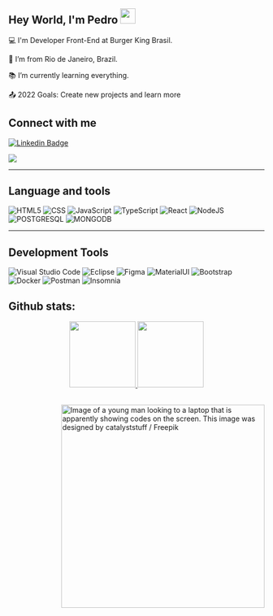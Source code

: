 ## Hey World, I'm Pedro  <img src=https://github.com/TheDudeThatCode/TheDudeThatCode/blob/master/Assets/Earth.gif width="30">

:computer: I'm Developer Front-End at Burger King Brasil.

:house_with_garden: I’m from Rio de Janeiro, Brazil.

:books: I’m currently learning everything.

:outbox_tray: 2022 Goals: Create new projects and learn more
 

## Connect with me

[![Linkedin Badge](https://img.shields.io/badge/LinkedIn-0077B5?style=for-the-badge&logo=linkedin&logoColor=white&link=https://www.linkedin.com/in/pedro-lucas-dos-santos/)](https://www.linkedin.com/in/pedro-lucas-dos-santos/)

<a href = "mailto:pedrolucasdossantos7@gmail.com"><img src="https://img.shields.io/badge/-Gmail-%23333?style=for-the-badge&logo=gmail&logoColor=white" target="_blank"></a>



----------------------------------------------------------------------------------
## Language and tools

  ![HTML5](https://img.shields.io/badge/HTML5-E34F26?style=for-the-badge&logo=html5&logoColor=white)
  ![CSS](https://img.shields.io/badge/CSS3-1572B6?style=for-the-badge&logo=css3&logoColor=white)
  ![JavaScript](https://img.shields.io/badge/JavaScript-323330?style=for-the-badge&logo=javascript&logoColor=F7DF1E)
  ![TypeScript](https://img.shields.io/badge/TypeScript-007ACC?style=for-the-badge&logo=typescript&logoColor=white)
  ![React](https://img.shields.io/badge/React-20232A?style=for-the-badge&logo=react&logoColor=61DAFB)
  ![NodeJS](https://img.shields.io/badge/Node.js-339933?style=for-the-badge&logo=nodedotjs&logoColor=white)
  ![POSTGRESQL](https://img.shields.io/badge/PostgreSQL-316192?style=for-the-badge&logo=postgresql&logoColor=white)
  ![MONGODB](https://img.shields.io/badge/MongoDB-4EA94B?style=for-the-badge&logo=mongodb&logoColor=white)
  
----------------------------------------------------------------------------------

## Development Tools

![Visual Studio Code](https://img.shields.io/badge/Visual_Studio_Code-0078D4?style=for-the-badge&logo=visual%20studio%20code&logoColor=white)
![Eclipse](https://img.shields.io/badge/Eclipse-2C2255?style=for-the-badge&logo=eclipse&logoColor=white)
![Figma](https://img.shields.io/badge/Figma-F24E1E?style=for-the-badge&logo=figma&logoColor=white)
![MaterialUI](https://img.shields.io/badge/Material%20UI-007FFF?style=for-the-badge&logo=mui&logoColor=white)
![Bootstrap](https://img.shields.io/badge/Bootstrap-563D7C?style=for-the-badge&logo=bootstrap&logoColor=white)
![Docker](https://img.shields.io/badge/Docker-2CA5E0?style=for-the-badge&logo=docker&logoColor=white)
![Postman](https://img.shields.io/badge/Postman-FF6C37?style=for-the-badge&logo=Postman&logoColor=white)
![Insomnia](https://img.shields.io/badge/Insomnia-5849be?style=for-the-badge&logo=Insomnia&logoColor=white)


## Github stats:
<div align="center">
  <a href="https://github.com/PLSR12">
  <img height="130em" src="https://github-readme-stats.vercel.app/api?username=PLSR12&hide_title=true&show_icons=true&theme=dark&include_all_commits=true&count_private=true"/>
  <img height="130em" src="https://github-readme-stats.vercel.app/api/top-langs/?PLSR12&hide_title=true&layout=compact&langs_count=7&theme=dark"/>
</div><br>
  
<img align="right" alt="Image of a young man looking to a laptop that is apparently showing codes on the screen. This image was designed by catalyststuff / Freepik" height="400" src="https://user-images.githubusercontent.com/97669160/166078648-1c075977-2f53-4de2-a17e-25204f556b8b.png"><br><br>









